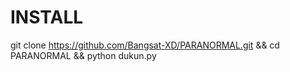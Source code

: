 # INSTALL

git clone https://github.com/Bangsat-XD/PARANORMAL.git && cd PARANORMAL && python dukun.py
